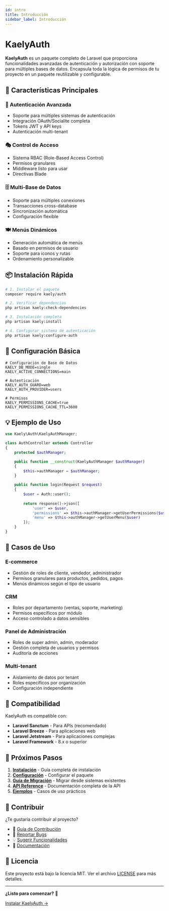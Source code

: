 ```yaml
---
id: intro
title: Introducción
sidebar_label: Introducción
---
```


# KaelyAuth

**KaelyAuth** es un paquete completo de Laravel que proporciona funcionalidades avanzadas de autenticación y autorización con soporte para múltiples bases de datos. Encapsula toda la lógica de permisos de tu proyecto en un paquete reutilizable y configurable.

## 🚀 Características Principales

<div className="row">
  <div className="col col--6">
    <h3>🔐 Autenticación Avanzada</h3>
    <ul>
      <li>Soporte para múltiples sistemas de autenticación</li>
      <li>Integración OAuth/Socialite completa</li>
      <li>Tokens JWT y API keys</li>
      <li>Autenticación multi-tenant</li>
    </ul>
  </div>
  <div className="col col--6">
    <h3>🎭 Control de Acceso</h3>
    <ul>
      <li>Sistema RBAC (Role-Based Access Control)</li>
      <li>Permisos granulares</li>
      <li>Middleware listo para usar</li>
      <li>Directivas Blade</li>
    </ul>
  </div>
</div>

<div className="row">
  <div className="col col--6">
    <h3>🗄️ Multi-Base de Datos</h3>
    <ul>
      <li>Soporte para múltiples conexiones</li>
      <li>Transacciones cross-database</li>
      <li>Sincronización automática</li>
      <li>Configuración flexible</li>
    </ul>
  </div>
  <div className="col col--6">
    <h3>🍽️ Menús Dinámicos</h3>
    <ul>
      <li>Generación automática de menús</li>
      <li>Basado en permisos de usuario</li>
      <li>Soporte para iconos y rutas</li>
      <li>Ordenamiento personalizable</li>
    </ul>
  </div>
</div>

## 📦 Instalación Rápida

```bash
# 1. Instalar el paquete
composer require kaely/auth

# 2. Verificar dependencias
php artisan kaely:check-dependencies

# 3. Instalación completa
php artisan kaely:install

# 4. Configurar sistema de autenticación
php artisan kaely:configure-auth
```

## 🔧 Configuración Básica

```env
# Configuración de Base de Datos
KAELY_DB_MODE=single
KAELY_ACTIVE_CONNECTIONS=main

# Autenticación
KAELY_AUTH_GUARD=web
KAELY_AUTH_PROVIDER=users

# Permisos
KAELY_PERMISSIONS_CACHE=true
KAELY_PERMISSIONS_CACHE_TTL=3600
```

## 💡 Ejemplo de Uso

```php
use Kaely\Auth\KaelyAuthManager;

class AuthController extends Controller
{
    protected $authManager;

    public function __construct(KaelyAuthManager $authManager)
    {
        $this->authManager = $authManager;
    }

    public function login(Request $request)
    {
        $user = Auth::user();
        
        return response()->json([
            'user' => $user,
            'permissions' => $this->authManager->getUserPermissions($user),
            'menu' => $this->authManager->getUserMenu($user)
        ]);
    }
}
```

## 🎯 Casos de Uso

### E-commerce
- Gestión de roles de cliente, vendedor, administrador
- Permisos granulares para productos, pedidos, pagos
- Menús dinámicos según el tipo de usuario

### CRM
- Roles por departamento (ventas, soporte, marketing)
- Permisos específicos por módulo
- Acceso controlado a datos sensibles

### Panel de Administración
- Roles de super admin, admin, moderador
- Gestión completa de usuarios y permisos
- Auditoría de acciones

### Multi-tenant
- Aislamiento de datos por tenant
- Roles específicos por organización
- Configuración independiente

## 🔗 Compatibilidad

KaelyAuth es compatible con:

- **Laravel Sanctum** - Para APIs (recomendado)
- **Laravel Breeze** - Para aplicaciones web
- **Laravel Jetstream** - Para aplicaciones complejas
- **Laravel Framework** - 8.x o superior

## 🚀 Próximos Pasos

1. **[Instalación](/docs/installation)** - Guía completa de instalación
2. **[Configuración](/docs/configuration)** - Configurar el paquete
3. **[Guía de Migración](/docs/migration-guide)** - Migrar desde sistemas existentes
4. **[API Reference](/api/)** - Documentación completa de la API
5. **[Ejemplos](/examples/)** - Casos de uso prácticos

## 🤝 Contribuir

¿Te gustaría contribuir al proyecto?

- 📖 [Guía de Contribución](/docs/reference/contributing)
- 🐛 [Reportar Bugs](https://github.com/kaely/kaely-auth/issues)
- 💡 [Sugerir Funcionalidades](https://github.com/kaely/kaely-auth/discussions)
- 📝 [Documentación](https://github.com/kaely/kaely-auth/edit/main/docs/)

## 📄 Licencia

Este proyecto está bajo la licencia MIT. Ver el archivo [LICENSE](https://github.com/kaely/kaely-auth/blob/main/LICENSE) para más detalles.

---

**¿Listo para comenzar?** 🚀

[Instalar KaelyAuth →](/docs/installation) 